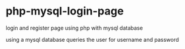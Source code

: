 # php-mysql-login-page
login and register page using php with mysql database

using a mysql database queries the user for username and password 
